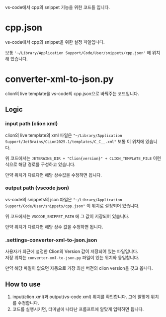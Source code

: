 vs-code에서 cpp의 snippet 기능을 위한 코드들 입니다.

# cpp.json

vs-code에서 cpp의 snippet을 위한 설정 파일입니다.

보통 `'~/Library/Application Support/Code/User/snippets/cpp.json'` 에 위치해 있습니다.

# converter-xml-to-json.py

clion의 live template을 vs-code의 cpp.json으로 바꿔주는 코드입니다.

## Logic

### input path (clion xml)

clion의 live template의 xml 파일은 `"~/Library/Application Support/JetBrains/CLion2025.1/templates/C_C__.xml"` 보통 이 위치에 있습니다.

위 코드에서는 `JETBRAINS_DIR + "Clion{version}" + CLION_TEMPLATE_FILE` 이런 식으로 해당 경로를 구성하고 있습니다.

만약 위치가 다르다면 해당 상수값을 수정하면 됩니다.

### output path (vscode json)

vs-code의 snippets의 json 파일은 `"~/Library/Application Support/Code/User/snippets/cpp.json"` 이 위치로 설정되어 있습니다.

위 코드에서는 `VSCODE_SNIPPET_PATH` 에 그 값이 저장되어 있습니다.

만약 위치가 다르다면 해당 상수 값을 수정하면 됩니다.

### .settings-converter-xml-to-json.json

사용자가 최근에 설정한 Clion의 Version 값이 저장되어 있는 파일입니다.  
저장 위치는 `converter-xml-to-json.py` 파일이 있는 위치와 동일합니다.

만약 해당 파일이 없으면 자동으로 가장 최신 버전의 clion version을 갖고 옵니다.

## How to use

1. input(clion xml)과 output(vs-code xml) 위치를 확인합니다. 그에 알맞게 위치를 수정합니다.
2. 코드를 실행시키면, 터미널에 나타난 프롬프트에 알맞게 입력하면 됩니다.
